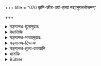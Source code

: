+++
title = "070 कृमि-कीट-वयो-हत्या मद्यानुगतभोजनम्"

+++

<details><summary>गङ्गानथ-मूलानुवादः</summary>

The killing of insects, worms and birds,—the eating of things touched by wine,—the stealing of fruits, fuel or flowers—and inconstancy—are conducive to impurity.—(76)
</details>

<details><summary>मेधातिथिः</summary>

**कृमयो** भूमिशरणाः क्षुद्रजन्तवः । **कीटास्** तथाविधा एव किंचिदुपचितमूर्तयो ऽपक्षाः सपक्षाश् च मक्षिकाशलभादयः । **वयांसि** पक्षिणः शुकसारिकादयः । **मद्यानुगतं** मद्येन संस्पृष्टं तद्गन्धाचितं च । **अधैर्यं** चेतसो ऽस्थिरत्वं स्वल्पे ऽप्य् उपघाते ऽपध्वंसः ॥ ११.७० ॥
</details>

<details><summary>गङ्गानथ-भाष्यानुवादः</summary>

‘*Insects*’—small beings living underground.

‘*Worms*’—the same, with better-formed bodies, winged as well as unwinged; *e.g*., flies, locusts and so forth.

‘*Birds*’—winged animals; *e.g*., the parrot, the ‘*Sārikā*’ and so forth.

‘*Touched by wine*’—that which has been in contact with wine and has imbibed its flavour.

‘*Inconstancy*’—want of firmness of mind; being perturbed on the slightest occasion.—(70)
</details>

<details><summary>गङ्गानथ-टिप्पन्यः</summary>

This verse is quoted in *Aparārka* (p. 1129), which adds that this
refers to such ‘insects’ as have no bones;—in *Mitākṣarā* (3.242);—in
*Madanapārijāta* (p. 924);—in *Nṛsiṃhaprasāda* (Prāyaścitta 30a);—and in
*Prāyaścittaviveka* (pp. 42, 238 and 465), which explains
‘*madyānugatabhojanam*’ as ‘such fruits and roots and other things as
are brought up at the time of drinking wine’,—and ‘*adhairyam*,’ as
‘being too much perturbed at even a very slight loss.’
</details>

<details><summary>गङ्गानथ-तुल्य-वाक्यानि</summary>

*Baudhāyana* (2.2.15, 16).—‘The following offences make men
impure:—gambling, performing incantations, subsisting on corn-gleaning
while not performing Agnihotra, subsisting on alms after studentship,
living at the teacher’s house longer than four months after finishing
study and teaching a person like the last, making a living by astrology
and so forth.’

*Āpastamba* (1.21.12-18).—‘Now follows the enumeration of offences that
make men impure: cohabitation of Ārya women with Śūdras, eating
forbidden flesh, as of a dog, a man, etc., eating human excreta, eating
a Śūdra’s leavings, and the cohabitation of Āryas with *apapātra*
women;—some people declare that these also cause loss of caste.’

*Viṣṇu* (41.1-4).—‘Killing birds, amphibious animals, and aquatic
animals, and worms or insects, eating herbs resembling intoxicants,—such
are the crimes causing defilement.’
</details>

<details><summary>भारुचिः</summary>

जातिभ्रंशकरसंकरीकरणापात्रीकरणमलिनीकरणानां वर्गशस् संज्ञानिर्देशश् चतुर्भिः श्लोकैः । अस्य प्रयोजनम् । वर्गश एव प्रायश्चित्तोपदेशो यथा स्यात् । वक्ष्यति हि "जातिभ्रंशकरं कर्म कृत्वा" इत्य् एवमादि ॥ ११.६६–६९ ॥
</details>

<details><summary>Bühler</summary>

071	Killing insects, small or large, or birds, eating anything kept close to spirituous liquors, stealing fruit, firewood, or flowers, (are offences) which make impure (Malavaha).
</details>
